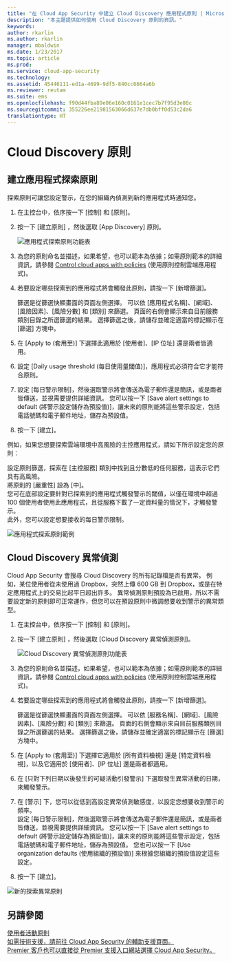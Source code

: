 ```yaml
---
title: "在 Cloud App Security 中建立 Cloud Discovery 應用程式原則 | Microsoft Docs"
description: "本主題提供如何使用 Cloud Discovery 原則的資訊。"
keywords: 
author: rkarlin
ms.author: rkarlin
manager: mbaldwin
ms.date: 1/23/2017
ms.topic: article
ms.prod: 
ms.service: cloud-app-security
ms.technology: 
ms.assetid: 45446111-ed1a-4699-9df5-840cc6664a6b
ms.reviewer: reutam
ms.suite: ems
ms.openlocfilehash: f90d44fba89e06e160c0161e1cec7b7f95d3e00c
ms.sourcegitcommit: 355226ee21981563066d637e7db0bff0d53c2da6
translationtype: HT
---
```

# <a name="cloud-discovery-policies"></a>Cloud Discovery 原則
    
## <a name="creating-an-app-discovery-policy"></a>建立應用程式探索原則  
探索原則可讓您設定警示，在您的組織內偵測到新的應用程式時通知您。  
  
1.  在主控台中，依序按一下 [控制] 和 [原則]。  
  
2.  按一下 [建立原則] ，然後選取 [App Discovery] 原則。  
  
     ![應用程式探索原則功能表](./media/app-discovery-policy-menu.png "應用程式探索原則功能表")  
  
3.  為您的原則命名並描述，如果希望，也可以範本為依據；如需原則範本的詳細資訊，請參閱 [Control cloud apps with policies](control-cloud-apps-with-policies.md) (使用原則控制雲端應用程式)。  
  
4.  若要設定哪些探索到的應用程式將會觸發此原則，請按一下 [新增篩選]。  
  
     篩選是從篩選快顯畫面的頁面左側選擇。 可以依 [應用程式名稱]、[網域]、[風險因素]、[風險分數] 和 [類別] 來篩選。 頁面的右側會顯示來自目前服務類別目錄之所選篩選的結果。 選擇篩選之後，請儲存並確定適當的標記顯示在 [篩選] 方塊中。  
  
5.  在 [Apply to (套用至)] 下選擇此適用於 [使用者]、[IP 位址] 還是兩者皆適用。  
  
6.  設定 [Daily usage threshold (每日使用量閾值)]，應用程式必須符合它才能符合原則。  
  
7.  設定 [每日警示限制]，然後選取警示將會傳送為電子郵件還是簡訊，或是兩者皆傳送，並視需要提供詳細資訊。 您可以按一下 [Save alert settings to default (將警示設定儲存為預設值)]，讓未來的原則能將這些警示設定，包括電話號碼和電子郵件地址，儲存為預設值。  
  
8.  按一下 [建立]。  
  
例如，如果您想要探索雲端環境中高風險的主控應用程式，請如下所示設定您的原則︰  
  
設定原則篩選，探索在 [主控服務] 類別中找到且分數低的任何服務，這表示它們具有高風險。   
將原則的 [嚴重性] 設為 [中]。   
您可在底部設定要針對已探索到的應用程式觸發警示的閾值，以僅在環境中超過 100 個使用者使用此應用程式，且從服務下載了一定資料量的情況下，才觸發警示。   
此外，您可以設定想要接收的每日警示限制。  
  
![應用程式探索原則範例](./media/app-discovery-policy-example.png "應用程式探索原則範例")  
  
## <a name="cloud-discovery-anomaly-detection"></a>Cloud Discovery 異常偵測  
Cloud App Security 會搜尋 Cloud Discovery 的所有記錄檔是否有異常。 例如，某位使用者從未使用過 Dropbox，突然上傳 600 GB 到 Dropbox，或是在特定應用程式上的交易比起平日超出許多。 異常偵測原則預設為已啟用，所以不需要設定新的原則即可正常運作，但您可以在預設原則中微調想要收到警示的異常類型。  
  
1.  在主控台中，依序按一下 [控制] 和 [原則]。  
  
2.  按一下 [建立原則] ，然後選取 [Cloud Discovery 異常偵測原則]。  
  
     ![Cloud Discovery 異常偵測原則功能表](./media/cloud-discovery-anomaly-detection-policy-menu.png "Cloud Discovery 異常偵測原則功能表")  
  
3.  為您的原則命名並描述，如果希望，也可以範本為依據；如需原則範本的詳細資訊，請參閱 [Control cloud apps with policies](control-cloud-apps-with-policies.md) (使用原則控制雲端應用程式)。  
  
4.  若要設定哪些探索到的應用程式將會觸發此原則，請按一下 [新增篩選]。  
  
     篩選是從篩選快顯畫面的頁面左側選擇。 可以依 [服務名稱]、[網域]、[風險因素]、[風險分數] 和 [類別] 來篩選。 頁面的右側會顯示來自目前服務類別目錄之所選篩選的結果。 選擇篩選之後，請儲存並確定適當的標記顯示在 [篩選] 方塊中。  
  
5.  在 [Apply to (套用至)] 下選擇它適用於 [所有資料檢視] 還是 [特定資料檢視]，以及它適用於 [使用者]、[IP 位址] 還是兩者都適用。  
  
6.  在 [只對下列日期以後發生的可疑活動引發警示] 下選取發生異常活動的日期，來觸發警示。  
  
7.  在 [警示] 下，您可以從低到高設定異常偵測敏感度，以設定您想要收到警示的頻率。  
設定 [每日警示限制]，然後選取警示將會傳送為電子郵件還是簡訊，或是兩者皆傳送，並視需要提供詳細資訊。 您可以按一下 [Save alert settings to default (將警示設定儲存為預設值)]，讓未來的原則能將這些警示設定，包括電話號碼和電子郵件地址，儲存為預設值。 您也可以按一下 [Use organization defaults (使用組織的預設值)] 來根據您組織的預設值設定這些設定。  
  
9. 按一下 [建立]。  
  
![新的探索異常原則](./media/new-discovery-anomaly-policy.png "新的探索異常原則")  
  
## <a name="see-also"></a>另請參閱  
[使用者活動原則](user-activity-policies.md)   
[如需技術支援，請前往 Cloud App Security 的輔助支援頁面。](http://support.microsoft.com/oas/default.aspx?prid=16031)   
[Premier 客戶也可以直接從 Premier 支援入口網站選擇 Cloud App Security。](https://premier.microsoft.com/)  
  
  